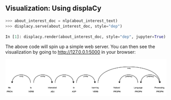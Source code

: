 ## Visualization: Using displaCy

```python
>>> about_interest_doc = nlp(about_interest_text)
>>> displacy.serve(about_interest_doc, style="dep")

In [1]: displacy.render(about_interest_doc, style="dep", jupyter=True)
```

The above code will spin up a simple web server. You can then see the visualization by going to http://127.0.0.1:5000 in your browser:

![Visualization](NLP-Sideway/media/spaCy/download.webp)